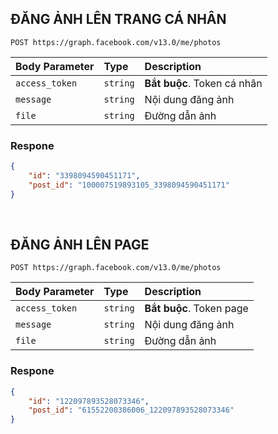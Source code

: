 
## ĐĂNG ẢNH LÊN TRANG CÁ NHÂN

```http
POST https://graph.facebook.com/v13.0/me/photos
```
| Body Parameter | Type     | Description                |
| :-------- | :------- | :------------------------- |
| `access_token` | `string` | **Bắt buộc**. Token cá nhân |
| `message` | `string` | Nội dung đăng ảnh |
| `file` | `string` | Đường dẫn ảnh |


### Respone
```json
{
    "id": "3398094590451171",
    "post_id": "100007519893105_3398094590451171"
}
```
<br/>

## ĐĂNG ẢNH LÊN PAGE

```http
POST https://graph.facebook.com/v13.0/me/photos
```
| Body Parameter | Type     | Description                |
| :-------- | :------- | :------------------------- |
| `access_token` | `string` | **Bắt buộc**. Token page |
| `message` | `string` | Nội dung đăng ảnh |
| `file` | `string` | Đường dẫn ảnh |


### Respone
```json
{
    "id": "122097893528073346",
    "post_id": "61552200386006_122097893528073346"
}
```

